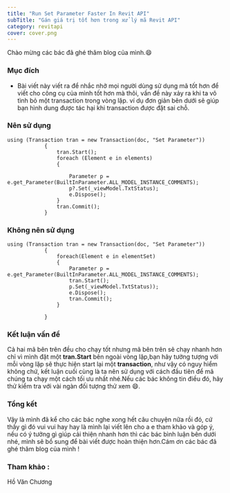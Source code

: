 ```yaml
---
title: "Run Set Parameter Faster In Revit API"
subTitle: "Gán giá trị tốt hơn trong xử lý mã Revit API"
category: revitapi
cover: cover.png
---
```




Chào mừng các bác đã ghé thăm blog của mình.😄

### Mục đích 

- Bài viết này viết ra để nhắc nhở mọi người dùng sử dụng mã tốt hơn để viết cho công cụ của mình tốt hơn mà thôi, vấn đề này xảy ra khi ta vô tình bỏ một transaction trong vòng lặp.
 ví dụ đơn giản bên dưới sẽ giúp bạn hình dung được tác hại khi transaction được đặt sai chỗ.

### Nên sử dụng 

```
using (Transaction tran = new Transaction(doc, "Set Parameter"))
            {
                tran.Start();
                foreach (Element e in elements)
                {
                    
                    Parameter p = e.get_Parameter(BuiltInParameter.ALL_MODEL_INSTANCE_COMMENTS);
                    p?.Set(_viewModel.TxtStatus);
                    e.Dispose();
                }
                tran.Commit();
            }
```
### Không nên sử dụng
```
using (Transaction tran = new Transaction(doc, "Set Parameter"))
			{
				foreach(Element e in elementSet)
				{
					Parameter p = e.get_Parameter(BuiltInParameter.ALL_MODEL_INSTANCE_COMMENTS);
					tran.Start();
					p.Set(_viewModel.TxtStatus));
                    e.Dispose();
					tran.Commit();
				}
				
			}
```

### Kết luận vấn đề
Cả hai mã bên trên đều cho chạy tốt nhưng mã bên trên sẽ chạy nhanh hơn chỉ vì mình đặt một **tran.Start** bên ngoài vòng lặp,bạn hãy tưởng tượng với mỗi vòng lặp sẽ thực hiện start lại một **transaction**, như vậy có nguy hiểm không chứ, kết luận cuối cùng là ta nên sử dụng với cách đầu tiên để mã chúng ta chạy một cách tối ưu nhất nhé.Nếu các bác không tin điều đó, hãy thử kiểm tra với vài ngàn đối tượng thử xem 😄.

### Tổng kết

Vậy là mình đã kể cho các bác nghe xong hết câu chuyện nữa rồi đó, cứ thấy gì đó vui vui hay hay là mình lại viết lên cho a e tham khảo và góp ý, nếu có ý tưởng gì giúp cải thiện nhanh hơn thì các bác bình luận bên dưới nhé, mình sẽ bổ sung để bài viết được hoàn thiện hơn.Cám ơn các bác đã ghé thăm blog của mình !
### Tham khảo :

Hồ Văn Chương